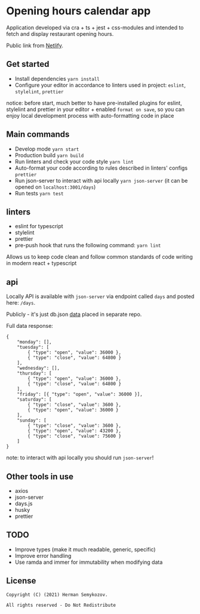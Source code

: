 # Opening hours calendar app

Application developed via cra + ts + jest + css-modules and intended to fetch and display restaurant opening hours.

Public link from [Netlify](https://opening-hours-calendar.netlify.app/).

## Get started
- Install dependencies `yarn install`
- Configure your editor in accordance to linters used in project: `eslint`, `stylelint`, `prettier`

notice: before start, much better to have pre-installed plugins for eslint, stylelint and prettier in your editor +
enabled `format on save`, so you can enjoy local development process with auto-formatting code in place

## Main commands
- Develop mode `yarn start`
- Production build `yarn build`
- Run linters and check your code style `yarn lint`
- Auto-format your code according to rules described in linters' configs `prettier`
- Run json-server to interact with api locally `yarn json-server` (it can be opened on `localhost:3001/days`)
- Run tests `yarn test`

## linters
- eslint for typescript
- stylelint
- prettier
- pre-push hook that runs the following command: `yarn lint`

Allows us to keep code clean and follow common standards of code writing in modern react + typescript

## api
Locally API is available with `json-server` via endpoint called `days` and
posted here: `/days`.

Publicly - it's just db.json [data](https://opening-hours-calendar-api.netlify.app/api/db.json) placed in separate repo.

Full data response:

```
{
    "monday": [],
    "tuesday": [
        { "type": "open", "value": 36000 },
        { "type": "close", "value": 64800 }
    ],
    "wednesday": [],
    "thursday": [
        { "type": "open", "value": 36000 },
        { "type": "close", "value": 64800 }
    ],
    "friday": [{ "type": "open", "value": 36000 }],
    "saturday": [
        { "type": "close", "value": 3600 },
        { "type": "open", "value": 36000 }
    ],
    "sunday": [
        { "type": "close", "value": 3600 },
        { "type": "open", "value": 43200 },
        { "type": "close", "value": 75600 }
    ]
}
```

note: to interact with api locally you should run `json-server`!

## Other tools in use
- axios
- json-server
- days.js
- husky
- prettier

## TODO

 - Improve types (make it much readable, generic, specific)
 - Improve error handling
 - Use ramda and immer for immutability when modifying data

## License

```(c)
Copyright (C) (2021) Herman Semykozov.

All rights reserved - Do Not Redistribute
```
